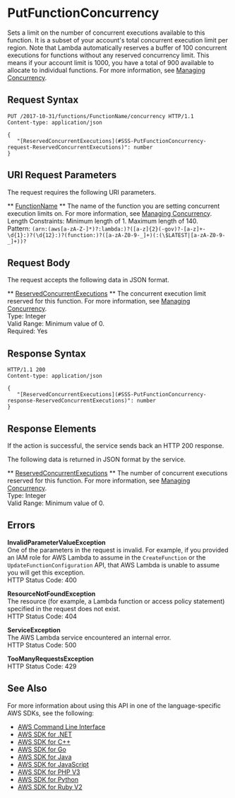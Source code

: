 # PutFunctionConcurrency<a name="API_PutFunctionConcurrency"></a>

Sets a limit on the number of concurrent executions available to this function\. It is a subset of your account's total concurrent execution limit per region\. Note that Lambda automatically reserves a buffer of 100 concurrent executions for functions without any reserved concurrency limit\. This means if your account limit is 1000, you have a total of 900 available to allocate to individual functions\. For more information, see [Managing Concurrency](concurrent-executions.md)\.

## Request Syntax<a name="API_PutFunctionConcurrency_RequestSyntax"></a>

```
PUT /2017-10-31/functions/FunctionName/concurrency HTTP/1.1
Content-type: application/json

{
   "[ReservedConcurrentExecutions](#SSS-PutFunctionConcurrency-request-ReservedConcurrentExecutions)": number
}
```

## URI Request Parameters<a name="API_PutFunctionConcurrency_RequestParameters"></a>

The request requires the following URI parameters\.

 ** [FunctionName](#API_PutFunctionConcurrency_RequestSyntax) **   <a name="SSS-PutFunctionConcurrency-request-FunctionName"></a>
The name of the function you are setting concurrent execution limits on\. For more information, see [Managing Concurrency](concurrent-executions.md)\.  
Length Constraints: Minimum length of 1\. Maximum length of 140\.  
Pattern: `(arn:(aws[a-zA-Z-]*)?:lambda:)?([a-z]{2}(-gov)?-[a-z]+-\d{1}:)?(\d{12}:)?(function:)?([a-zA-Z0-9-_]+)(:(\$LATEST|[a-zA-Z0-9-_]+))?` 

## Request Body<a name="API_PutFunctionConcurrency_RequestBody"></a>

The request accepts the following data in JSON format\.

 ** [ReservedConcurrentExecutions](#API_PutFunctionConcurrency_RequestSyntax) **   <a name="SSS-PutFunctionConcurrency-request-ReservedConcurrentExecutions"></a>
The concurrent execution limit reserved for this function\. For more information, see [Managing Concurrency](concurrent-executions.md)\.  
Type: Integer  
Valid Range: Minimum value of 0\.  
Required: Yes

## Response Syntax<a name="API_PutFunctionConcurrency_ResponseSyntax"></a>

```
HTTP/1.1 200
Content-type: application/json

{
   "[ReservedConcurrentExecutions](#SSS-PutFunctionConcurrency-response-ReservedConcurrentExecutions)": number
}
```

## Response Elements<a name="API_PutFunctionConcurrency_ResponseElements"></a>

If the action is successful, the service sends back an HTTP 200 response\.

The following data is returned in JSON format by the service\.

 ** [ReservedConcurrentExecutions](#API_PutFunctionConcurrency_ResponseSyntax) **   <a name="SSS-PutFunctionConcurrency-response-ReservedConcurrentExecutions"></a>
The number of concurrent executions reserved for this function\. For more information, see [Managing Concurrency](concurrent-executions.md)\.  
Type: Integer  
Valid Range: Minimum value of 0\.

## Errors<a name="API_PutFunctionConcurrency_Errors"></a>

 **InvalidParameterValueException**   
One of the parameters in the request is invalid\. For example, if you provided an IAM role for AWS Lambda to assume in the `CreateFunction` or the `UpdateFunctionConfiguration` API, that AWS Lambda is unable to assume you will get this exception\.  
HTTP Status Code: 400

 **ResourceNotFoundException**   
The resource \(for example, a Lambda function or access policy statement\) specified in the request does not exist\.  
HTTP Status Code: 404

 **ServiceException**   
The AWS Lambda service encountered an internal error\.  
HTTP Status Code: 500

 **TooManyRequestsException**   
HTTP Status Code: 429

## See Also<a name="API_PutFunctionConcurrency_SeeAlso"></a>

For more information about using this API in one of the language\-specific AWS SDKs, see the following:
+  [AWS Command Line Interface](https://docs.aws.amazon.com/goto/aws-cli/lambda-2015-03-31/PutFunctionConcurrency) 
+  [AWS SDK for \.NET](https://docs.aws.amazon.com/goto/DotNetSDKV3/lambda-2015-03-31/PutFunctionConcurrency) 
+  [AWS SDK for C\+\+](https://docs.aws.amazon.com/goto/SdkForCpp/lambda-2015-03-31/PutFunctionConcurrency) 
+  [AWS SDK for Go](https://docs.aws.amazon.com/goto/SdkForGoV1/lambda-2015-03-31/PutFunctionConcurrency) 
+  [AWS SDK for Java](https://docs.aws.amazon.com/goto/SdkForJava/lambda-2015-03-31/PutFunctionConcurrency) 
+  [AWS SDK for JavaScript](https://docs.aws.amazon.com/goto/AWSJavaScriptSDK/lambda-2015-03-31/PutFunctionConcurrency) 
+  [AWS SDK for PHP V3](https://docs.aws.amazon.com/goto/SdkForPHPV3/lambda-2015-03-31/PutFunctionConcurrency) 
+  [AWS SDK for Python](https://docs.aws.amazon.com/goto/boto3/lambda-2015-03-31/PutFunctionConcurrency) 
+  [AWS SDK for Ruby V2](https://docs.aws.amazon.com/goto/SdkForRubyV2/lambda-2015-03-31/PutFunctionConcurrency) 